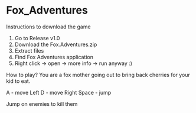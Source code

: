 # Fox_Adventures

Instructions to download the game 
1. Go to Release v1.0
2. Download the Fox.Adventures.zip
3. Extract files
4. Find Fox Adventures application
5. Right click -> open -> more info -> run anyway :)

How to play?
You are a fox mother going out to bring back cherries for your kid to eat. 

A - move Left 
D - move Right 
Space - jump

Jump on enemies to kill them 
